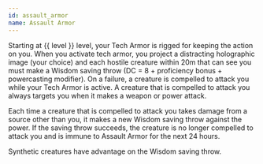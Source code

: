 ```yaml
---
id: assault_armor
name: Assault Armor
---
```

Starting at {{ level }} level, your Tech Armor is rigged for keeping the action on you. When
you activate tech armor, you project a distracting holographic image (your choice) and each hostile creature within 20m
that can see you must make a Wisdom saving throw (DC = 8 + proficiency bonus + powercasting modifier). On a failure,
a creature is compelled to attack you while your Tech Armor is active. A creature that is compelled to attack you always
targets you when it makes a weapon or power attack.

Each time a creature that is compelled to attack you takes damage from a source other than you, it makes a new Wisdom saving
throw against the power. If the saving throw succeeds, the creature is no longer compelled to attack you and is immune to
Assault Armor for the next 24 hours.

Synthetic creatures have advantage on the Wisdom saving throw.
